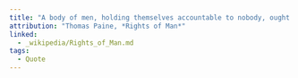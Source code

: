```yaml
---
title: "A body of men, holding themselves accountable to nobody, ought not to be trusted by any body"
attribution: "Thomas Paine, *Rights of Man*"
linked:
  - _wikipedia/Rights_of_Man.md
tags:
  - Quote
---
```

